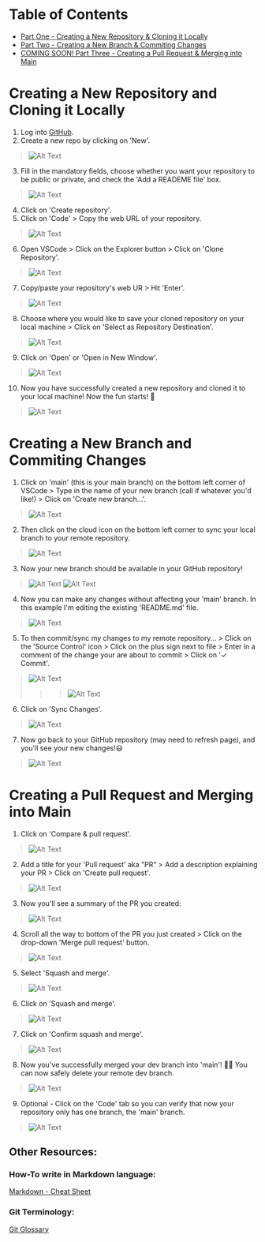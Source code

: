 # Table of Contents
- [Part One - Creating a New Repository & Cloning it Locally](#creating-a-new-repository-and-cloning-it-locally)
- [Part Two - Creating a New Branch & Commiting Changes](#creating-a-new-branch-and-commiting-changes)
- [COMING SOON! Part Three - Creating a Pull Request & Merging into Main](#)

# Creating a New Repository and Cloning it Locally

1. Log into [GitHub](https://www.github.com).
2. Create a new repo by clicking on 'New'.
> ![Alt Text](./.images/1.png)
3. Fill in the mandatory fields, choose whether you want your repository to be public or private, and check the 'Add a READEME file' box.
> ![Alt Text](./.images/2.png)
4. Click on 'Create repository'.
5. Click on 'Code' > Copy the web URL of your repository.
> ![Alt Text](./.images/3.png)
6. Open VSCode > Click on the Explorer button > Click on 'Clone Repository'.
> ![Alt Text](./.images/4.png)
7. Copy/paste your repository's web UR > Hit 'Enter'.
> ![Alt Text](./.images/6.png)
8. Choose where you would like to save your cloned repository on your local machine > Click on 'Select as Repository Destination'.
> ![Alt Text](./.images/7.png)
9. Click on 'Open' or 'Open in New Window'.
> ![Alt Text](./.images/8.png)
10. Now you have successfully created a new repository and cloned it to your local machine! Now the fun starts! 🤩
> ![Alt Text](./.images/9.png)

# Creating a New Branch and Commiting Changes

1. Click on 'main' (this is your main branch) on the bottom left corner of VSCode > Type in the name of your new branch (call if whatever you'd like!) > Click on 'Create new branch...'.
> ![Alt Text](./.images/10.png)
2. Then click on the cloud icon on the bottom left corner to sync your local branch to your remote repository.
> ![Alt Text](./.images/11.png)
3. Now your new branch should be available in your GitHub repository! 
> ![Alt Text](./.images/12.png)
> ![Alt Text](./.images/13.png)
4. Now you can make any changes without affecting your 'main' branch. In this example I'm editing the existing 'README.md' file.
> ![Alt Text](./.images/14.png)
5. To then commit/sync my changes to my remote repository... > Click on the 'Source Control' icon > Click on the plus sign next to file > Enter in a comment of the change your are about to commit > Click on '✓ Commit'.
> ![Alt Text](./.images/15-new.png)
>> > ![Alt Text](./.images/16-new.png)
6. Click on 'Sync Changes'.
> ![Alt Text](./.images/17-new.png)
7. Now go back to your GitHub repository (may need to refresh page), and you'll see your new changes!😃
> ![Alt Text](./.images/20.png)

# Creating a Pull Request and Merging into Main
1. Click on 'Compare & pull request'.
> ![Alt Text](./.images/21.png)
2. Add a title for your 'Pull request' aka "PR" > Add a description explaining your PR > Click on 'Create pull request'.
> ![Alt Text](./.images/22.png)
3. Now you'll see a summary of the PR you created:
> ![Alt Text](./.images/23.png)
4. Scroll all the way to bottom of the PR you just created > Click on the drop-down 'Merge pull request' button. 
> ![Alt Text](./.images/24.png)
5. Select 'Squash and merge'.
> ![Alt Text](./.images/25.png)
6. Click on 'Squash and merge'.
> ![Alt Text](./.images/26.png)
7. Click on 'Confirm squash and merge'.
> ![Alt Text](./.images/27.png)
8. Now you've successfully merged your dev branch into 'main'! 🙌🏼 You can now safely delete your remote dev branch.
> ![Alt Text](./.images/28.png)
9. Optional - Click on the 'Code' tab so you can verify that now your repository only has one branch, the 'main' branch.
> ![Alt Text](./.images/29.png)

## Other Resources:

### How-To write in Markdown language:
[Markdown - Cheat Sheet](https://www.markdownguide.org/cheat-sheet/)

### Git Terminology:
[Git Glossary](https://git-scm.com/docs/gitglossary)